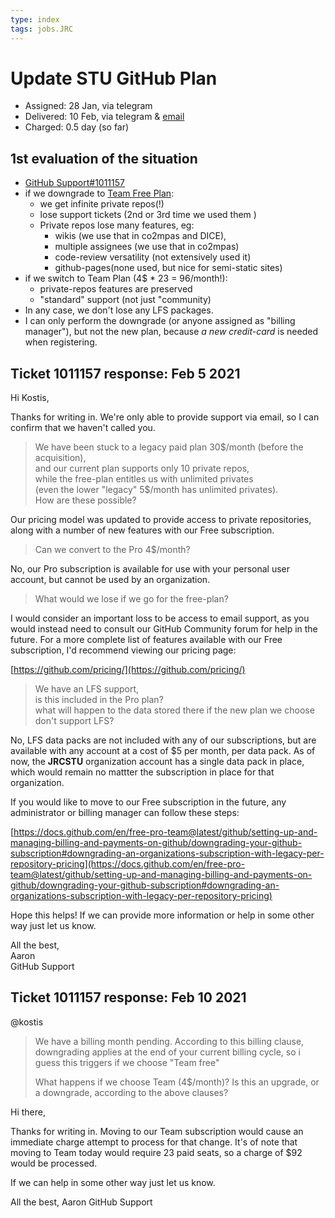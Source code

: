 ```yaml
---
type: index
tags: jobs.JRC
---
```

# Update STU GitHub Plan

* Assigned: 28 Jan, via telegram  
* Delivered: 10 Feb, via telegram & [email](https://mail.google.com/mail/u/0/#sent/KtbxLvHXDGjJBGnnwBXcmSHFgJcJhvzdgq)
* Charged: 0.5 day (so far)

## 1st evaluation of the situation

  * [GitHub Support#1011157](https://support.github.com/ticket/personal/0/1011157#tc-1398989753172)
  * if we downgrade to [Team Free Plan](https://github.com/organizations/plan):
    * we get infinite private repos(!)
    * lose support tickets (2nd or 3rd time we used them )
    * Private repos lose many features, eg:
      * wikis (we use that in co2mpas and DICE), 
      * multiple assignees (we use that in co2mpas)
      * code-review versatility (not extensively used it)
      * github-pages(none used, but nice for semi-static sites)
  * if we switch to Team Plan (4$ * 23 = 96/month!):
    * private-repos features are preserved
    * "standard" support (not just "community)
  * In any case, we don't lose any LFS packages.
  * I can only perform the downgrade (or anyone assigned as "billing manager"),
    but not the new plan, because _a new credit-card_ is needed when registering.

## Ticket 1011157 response: Feb 5 2021

Hi Kostis,

Thanks for writing in. We're only able to provide support via email, so I can confirm that we haven't called you.

> We have been stuck to a legacy paid plan 30\$/month (before the acquisition),  
> and our current plan supports only 10 private repos,  
> while the free-plan entitles us with unlimited privates  
> (even the lower "legacy" 5$/month has unlimited privates).  
> How are these possible?

Our pricing model was updated to provide access to private repositories, along with a number of new features with our Free subscription.

> Can we convert to the Pro 4$/month?

No, our Pro subscription is available for use with your personal user account, but cannot be used by an organization.

> What would we lose if we go for the free-plan?

I would consider an important loss to be access to email support, as you would instead need to consult our GitHub Community forum for help in the future. For a more complete list of features available with our Free subscription, I'd recommend viewing our pricing page:

[https://github.com/pricing/](https://github.com/pricing/)

> We have an LFS support,  
> is this included in the Pro plan?  
> what will happen to the data stored there if the new plan we choose don't support LFS?

No, LFS data packs are not included with any of our subscriptions, but are available with any account at a cost of $5 per month, per data pack. As of now, the **JRCSTU** organization account has a single data pack in place, which would remain no mattter the subscription in place for that organization.

If you would like to move to our Free subscription in the future, any administrator or billing manager can follow these steps:

[https://docs.github.com/en/free-pro-team@latest/github/setting-up-and-managing-billing-and-payments-on-github/downgrading-your-github-subscription#downgrading-an-organizations-subscription-with-legacy-per-repository-pricing](https://docs.github.com/en/free-pro-team@latest/github/setting-up-and-managing-billing-and-payments-on-github/downgrading-your-github-subscription#downgrading-an-organizations-subscription-with-legacy-per-repository-pricing)

Hope this helps! If we can provide more information or help in some other way just let us know.

All the best,  
Aaron  
GitHub Support


## Ticket 1011157 response: Feb 10 2021

@kostis
> We have a billing month pending. According to this billing clause, 
> downgrading applies at the end of your current billing cycle, 
> so i guess this triggers if we choose "Team free"
>
> What happens if we choose Team (4$/month)? Is this an upgrade, or a downgrade, according to the above clauses?

Hi there,

Thanks for writing in. Moving to our Team subscription would cause an immediate charge attempt
to process for that change. It's of note that moving to Team today would require 23 paid seats,
so a charge of $92 would be processed.

If we can help in some other way just let us know.

All the best,
Aaron
GitHub Support
